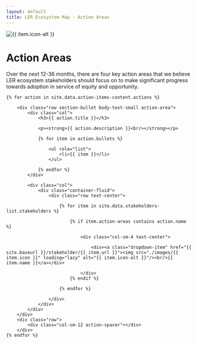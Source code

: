 ```yaml
---
layout: default
title: LER Ecosystem Map - Action Areas
---
```

<div class="container-fluid section-intro">
<div class="row">
	<div class="col-sm-2">
		<img class="w-100" src="../images/{{ item.icon }}" loading="lazy" alt="{{ item.icon-alt }}"/>
	</div>
	<div class="col-sm-10">
		<h1>Action Areas</h1>
			<div class="body-text-medium">
				<div class="body-text-medium">Over the next 12-36 months, there are four key action areas that we believe LER ecosystem stakeholders should focus on to make significant progress towards adoption in service of equity and opportunity.
				</div>
			</div>
	</div>
</div>	

	{% for action in site.data.action-items-content.actions %}

		<div class="row section-bullet body-text-small action-area">
			<div class="col">
				<h3>{{ action.title }}</h3>

				<p><strong>{{ action.description }}<br/></strong></p>

				{% for item in action.bullets %}

					<ul role="list">
						<li>{{ item }}</li>
					</ul>

				{% endfor %}
			</div>

			<div class="col">
				<div class="container-fluid">
					<div class="row text-center">

						{% for item in site.data.stakeholders-list.stakeholders %}

							{% if item.action-areas contains action.name %}
						
								<div class="col-sm-4 text-center">

									<div><a class="dropdown-item" href="{{ site.baseurl }}/stakeholder/{{ item.url }}"><img src="./images/{{ item.icon }}" loading="lazy" alt="{{ item.icon-alt }}"/><br/>{{ item.name }}</a></div>

								</div> 
							{% endif %}	

						{% endfor %}

					</div>
				</div>
			</div>
		</div>
		<div class="row">
			<div class="col-sm-12 action-spacer"></div>
		</div>
	{% endfor %}
</div>

